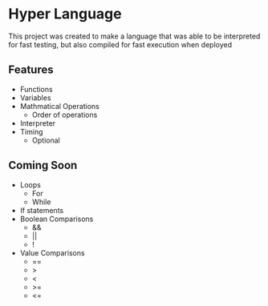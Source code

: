 # Hyper Language
This project was created to make a language that was able to be interpreted
for fast testing, but also compiled for fast execution when deployed

## Features
- Functions
- Variables
- Mathmatical Operations
    - Order of operations
- Interpreter
- Timing
    - Optional

## Coming Soon
- Loops
    - For
    - While
- If statements
- Boolean Comparisons
    - &&
    - ||
    - !
- Value Comparisons
    - ==
    - \>
    - <
    - \>=
    - <=